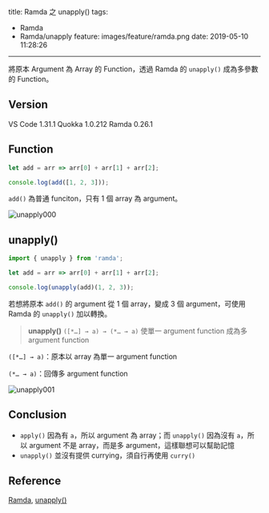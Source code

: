 title: Ramda 之 unapply()
tags:
  - Ramda
  - Ramda/unapply
feature: images/feature/ramda.png
date: 2019-05-10 11:28:26
---
將原本 Argument 為 Array 的 Function，透過 Ramda 的 `unapply()` 成為多參數的 Function。

<!-- more -->

## Version

VS Code 1.31.1
Quokka 1.0.212
Ramda 0.26.1

## Function

```javascript
let add = arr => arr[0] + arr[1] + arr[2];

console.log(add([1, 2, 3]));
```

`add()` 為普通 funciton，只有 1 個 array 為 argument。

![unapply000](/images/ramda/unapply/unapply000.png)

## unapply()

```javascript
import { unapply } from 'ramda';

let add = arr => arr[0] + arr[1] + arr[2];

console.log(unapply(add)(1, 2, 3));
```

若想將原本 `add()` 的 argument 從 1 個 array，變成 3 個 argument，可使用 Ramda 的 `unapply()` 加以轉換。

> **unapply()**
> `([*…] → a) → (*… → a)`
> 使單一 argument function 成為多 argument function

`([*…] → a)`：原本以 array 為單一 argument function

`(*… → a)`：回傳多 argument function

![unapply001](/images/ramda/unapply/unapply001.png)

## Conclusion

* `apply()` 因為有 `a`，所以 argument 為 array；而 `unapply()` 因為沒有 `a`，所以 argument 不是 array，而是多 argument，這樣聯想可以幫助記憶
* `unapply()` 並沒有提供 currying，須自行再使用 `curry()` 

## Reference

[Ramda](https://ramdajs.com), [unapply()](https://ramdajs.com/docs/#unapply)
